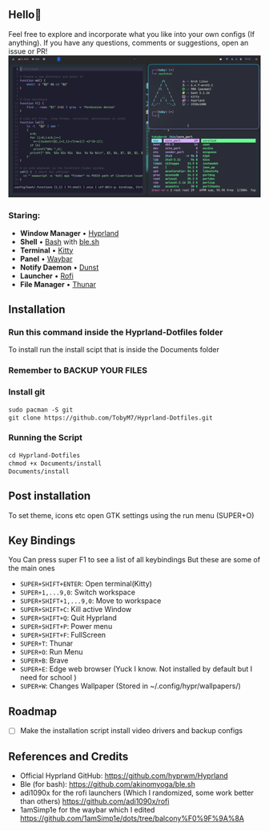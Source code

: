 ## Hello👋
Feel free to explore and incorporate what you like into your own configs (If anything). If you have any questions, comments or suggestions, open an issue or PR!
![Screenshot](https://github.com/TobyM7/Hyprland-Dotfiles/blob/main/Documents/screenshot.png)
### Staring:
- **Window Manager** • [Hyprland](https://github.com/hyprwm/Hyprland)
- **Shell** • [Bash](https://www.gnu.org/software/bash/) with
  [ble.sh](https://github.com/akinomyoga/ble.sh)
- **Terminal** • [Kitty](https://github.com/wez/wezterm)
- **Panel** • [Waybar](https://github.com/Alexays/Waybar)
- **Notify Daemon** • [Dunst](https://github.com/dunst-project/dunst)
- **Launcher** • [Rofi](https://github.com/davatorium/rofi) 
- **File Manager** • [Thunar](https://wiki.archlinux.org/title/Thunar)

## Installation
### Run this command inside the Hyprland-Dotfiles folder

To install run the install scipt that is inside the Documents folder

### Remember to BACKUP YOUR FILES

### Install git
```
sudo pacman -S git 
git clone https://github.com/TobyM7/Hyprland-Dotfiles.git
```
### Running the Script
```
cd Hyprland-Dotfiles 
chmod +x Documents/install
Documents/install
```
## Post installation
To set theme, icons etc open GTK settings using the run menu (SUPER+O)

## Key Bindings
You Can press super F1 to see a list of all keybindings
But these are some of the main ones
- `SUPER+SHIFT+ENTER`: Open terminal(Kitty)
- `SUPER+1,...9,0`:   Switch workspace
- `SUPER+SHIFT+1,...9,0`: Move to workspace
- `SUPER+SHIFT+C`: Kill active Window
- `SUPER+SHIFT+Q`: Quit Hyprland
- `SUPER+SHIFT+P`: Power menu
- `SUPER+SHIFT+F`: FullScreen
- `SUPER+T`: Thunar
- `SUPER+O`: Run Menu
- `SUPER+B`: Brave
- `SUPER+E`: Edge web browser (Yuck I know. Not installed by default but I need for school )
- `SUPER+W`: Changes Wallpaper (Stored in ~/.config/hypr/wallpapers/)
## Roadmap

- [ ] Make the installation script install video drivers and backup configs


## References and Credits

- Official Hyprland GitHub: <https://github.com/hyprwm/Hyprland>
- Ble (for bash): <https://github.com/akinomyoga/ble.sh>
- adi1090x for the rofi launchers (Which I randomized, some work better than others) <https://github.com/adi1090x/rofi>
- 1amSimp1e for the waybar which I edited <https://github.com/1amSimp1e/dots/tree/balcony%F0%9F%9A%8A>
